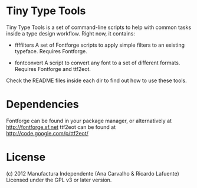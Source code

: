 Tiny Type Tools
===============

Tiny Type Tools is a set of command-line scripts to help with common tasks inside a type design workflow.
Right now, it contains:

* ffffilters
    A set of Fontforge scripts to apply simple filters to an existing typeface.
    Requires Fontforge.

* fontconvert
    A script to convert any font to a set of different formats.
    Requires Fontforge and ttf2eot.

Check the README files inside each dir to find out how to use these tools.

Dependencies
============

Fontforge can be found in your package manager, or alternatively at http://fontforge.sf.net
ttf2eot can be found at http://code.google.com/p/ttf2eot/

License
=======

(c) 2012 Manufactura Independente (Ana Carvalho & Ricardo Lafuente)
Licensed under the GPL v3 or later version.
